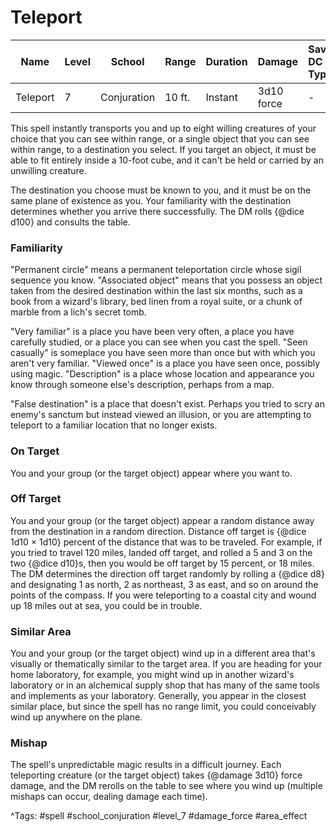 # Teleport

| Name | Level | School | Range | Duration | Damage | Save DC & Type |
|------|-------|--------|-------|----------|--------|----------------|
| Teleport | 7 | Conjuration | 10 ft. | Instant | 3d10 force | - |

This spell instantly transports you and up to eight willing creatures of your choice that you can see within range, or a single object that you can see within range, to a destination you select. If you target an object, it must be able to fit entirely inside a 10-foot cube, and it can't be held or carried by an unwilling creature.

The destination you choose must be known to you, and it must be on the same plane of existence as you. Your familiarity with the destination determines whether you arrive there successfully. The DM rolls {@dice d100} and consults the table.

### Familiarity

"Permanent circle" means a permanent teleportation circle whose sigil sequence you know. "Associated object" means that you possess an object taken from the desired destination within the last six months, such as a book from a wizard's library, bed linen from a royal suite, or a chunk of marble from a lich's secret tomb.

"Very familiar" is a place you have been very often, a place you have carefully studied, or a place you can see when you cast the spell. "Seen casually" is someplace you have seen more than once but with which you aren't very familiar. "Viewed once" is a place you have seen once, possibly using magic. "Description" is a place whose location and appearance you know through someone else's description, perhaps from a map.

"False destination" is a place that doesn't exist. Perhaps you tried to scry an enemy's sanctum but instead viewed an illusion, or you are attempting to teleport to a familiar location that no longer exists.

### On Target

You and your group (or the target object) appear where you want to.

### Off Target

You and your group (or the target object) appear a random distance away from the destination in a random direction. Distance off target is {@dice 1d10 × 1d10} percent of the distance that was to be traveled. For example, if you tried to travel 120 miles, landed off target, and rolled a 5 and 3 on the two {@dice d10}s, then you would be off target by 15 percent, or 18 miles. The DM determines the direction off target randomly by rolling a {@dice d8} and designating 1 as north, 2 as northeast, 3 as east, and so on around the points of the compass. If you were teleporting to a coastal city and wound up 18 miles out at sea, you could be in trouble.

### Similar Area

You and your group (or the target object) wind up in a different area that's visually or thematically similar to the target area. If you are heading for your home laboratory, for example, you might wind up in another wizard's laboratory or in an alchemical supply shop that has many of the same tools and implements as your laboratory. Generally, you appear in the closest similar place, but since the spell has no range limit, you could conceivably wind up anywhere on the plane.

### Mishap

The spell's unpredictable magic results in a difficult journey. Each teleporting creature (or the target object) takes {@damage 3d10} force damage, and the DM rerolls on the table to see where you wind up (multiple mishaps can occur, dealing damage each time).

^Tags: #spell #school_conjuration #level_7 #damage_force #area_effect